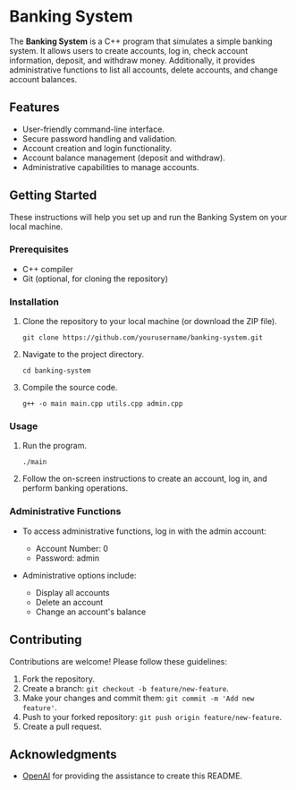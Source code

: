 # Banking System

The **Banking System** is a C++ program that simulates a simple banking system. 
It allows users to create accounts, log in, check account information, deposit, and withdraw money. 
Additionally, it provides administrative functions to list all accounts, delete accounts, and change account balances.

## Features

- User-friendly command-line interface.
- Secure password handling and validation.
- Account creation and login functionality.
- Account balance management (deposit and withdraw).
- Administrative capabilities to manage accounts.

## Getting Started

These instructions will help you set up and run the Banking System on your local machine.

### Prerequisites

- C++ compiler
- Git (optional, for cloning the repository)

### Installation

1. Clone the repository to your local machine (or download the ZIP file).

   ```shell
   git clone https://github.com/yourusername/banking-system.git
   ```

2. Navigate to the project directory.

   ```shell
   cd banking-system
   ```

3. Compile the source code.

   ```shell
   g++ -o main main.cpp utils.cpp admin.cpp
   ```

### Usage

1. Run the program.

   ```shell
   ./main
   ```

2. Follow the on-screen instructions to create an account, log in, and perform banking operations.

### Administrative Functions

- To access administrative functions, log in with the admin account:

  - Account Number: 0
  - Password: admin

- Administrative options include:
  - Display all accounts
  - Delete an account
  - Change an account's balance

## Contributing

Contributions are welcome! Please follow these guidelines:

1. Fork the repository.
2. Create a branch: `git checkout -b feature/new-feature`.
3. Make your changes and commit them: `git commit -m 'Add new feature'`.
4. Push to your forked repository: `git push origin feature/new-feature`.
5. Create a pull request.

## Acknowledgments

- [OpenAI](https://www.openai.com) for providing the assistance to create this README.
  
